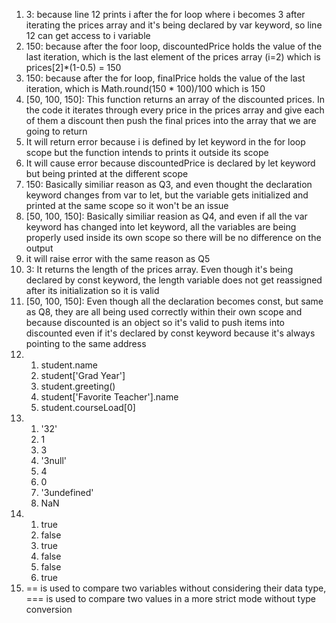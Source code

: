 1. 3: because line 12 prints i after the for loop where i becomes 3 after iterating the prices array and it's being declared by var keyword, so line 12 can get access to i variable
2. 150: because after the foor loop, discountedPrice holds the value of the last iteration, which is the last element of the prices array (i=2) which is prices[2]*(1-0.5) = 150
3. 150: because after the for loop, finalPrice holds the value of the last iteration, which is Math.round(150 * 100)/100 which is 150
4. [50, 100, 150]: This function returns an array of the discounted prices. In the code it iterates through every price in the prices array and give each of them a discount then push the final prices into the array that we are going to return
5. It will return error because i is defined by let keyword in the for loop scope but the function intends to prints it outside its scope
6. It will cause error because discountedPrice is declared by let keyword but being printed at the different scope
7. 150: Basically similiar reason as Q3, and even thought the declaration keyword changes from var to let, but the variable gets initialized and printed at the same scope so it won't be an issue
8. [50, 100, 150]: Basically similiar reasion as Q4, and even if all the var keyword has changed into let keyword, all the variables are being properly used inside its own scope so there will be no difference on the output
9. it will raise error with the same reason as Q5
10. 3: It returns the length of the prices array. Even though it's being declared by const keyword, the length variable does not get reassigned after its initialization so it is valid
11. [50, 100, 150]: Even though all the declaration becomes const, but same as Q8, they are all being used correctly within their own scope and because discounted is an object so it's valid to push items into discounted even if it's declared by const keyword because it's always pointing to the same address
12. 
    1.  student.name
    2.  student['Grad Year']
    3.  student.greeting()
    4.  student['Favorite Teacher'].name 
    5.  student.courseLoad[0]
13. 
    1.  '32'
    2.  1
    3.  3
    4.  '3null'
    5.  4
    6.  0
    7.  '3undefined'
    8.  NaN
14. 
    1.  true
    2.  false
    3.  true
    4.  false
    5.  false
    6.  true
15. == is used to compare two variables without considering their data type, === is used to compare two values in a more strict mode without type conversion